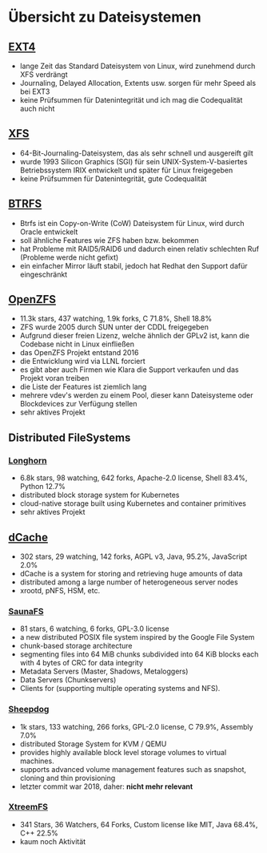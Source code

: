 # Übersicht zu Dateisystemen

## [EXT4](https://git.kernel.org/pub/scm/fs/ext2/e2fsprogs.git/)
- lange Zeit das Standard Dateisystem von Linux, wird zunehmend durch XFS verdrängt
- Journaling, Delayed Allocation, Extents usw. sorgen für mehr Speed als bei EXT3
- keine Prüfsummen für Datenintegrität und ich mag die Codequalität auch nicht

## [XFS](https://git.kernel.org/pub/scm/fs/xfs/xfs-documentation.git/)
- 64-Bit-Journaling-Dateisystem, das als sehr schnell und ausgereift gilt
- wurde 1993 Silicon Graphics (SGI) für sein UNIX-System-V-basiertes Betriebssystem IRIX entwickelt und später für Linux freigegeben
- keine Prüfsummen für Datenintegrität, gute Codequalität

## [BTRFS](https://github.com/btrfs)
- Btrfs ist ein Copy-on-Write (CoW) Dateisystem für Linux, wird durch Oracle entwickelt
- soll ähnliche Features wie ZFS haben bzw. bekommen
- hat Probleme mit RAID5/RAID6 und dadurch einen relativ schlechten Ruf (Probleme werde nicht gefixt)
- ein einfacher Mirror läuft stabil, jedoch hat Redhat den Support dafür eingeschränkt

## [OpenZFS](https://github.com/openzfs/zfs)
- 11.3k stars, 437 watching, 1.9k forks, C 71.8%, Shell 18.8%
- ZFS wurde 2005 durch SUN unter der CDDL freigegeben
- Aufgrund dieser freien Lizenz, welche ähnlich der GPLv2 ist, kann die Codebase nicht in Linux einfließen
- das OpenZFS Projekt entstand 2016
- die Entwicklung wird via LLNL forciert
- es gibt aber auch Firmen wie Klara die Support verkaufen und das Projekt voran treiben
- die Liste der Features ist ziemlich lang
- mehrere vdev's werden zu einem Pool, dieser kann Dateisysteme oder Blockdevices zur Verfügung stellen
- sehr aktives Projekt

## Distributed FileSystems

### [Longhorn](https://github.com/longhorn/longhorn)
- 6.8k stars, 98 watching, 642 forks, Apache-2.0 license, Shell 83.4%, Python 12.7%
- distributed block storage system for Kubernetes
- cloud-native storage built using Kubernetes and container primitives
- sehr aktives Projekt

## [dCache](https://github.com/dCache/dcache)
- 302 stars, 29 watching, 142 forks, AGPL v3, Java, 95.2%, JavaScript 2.0%
- dCache is a system for storing and retrieving huge amounts of data
- distributed among a large number of heterogeneous server nodes
- xrootd, pNFS, HSM, etc.

### [SaunaFS](https://github.com/leil-io/saunafs)
- 81 stars, 6 watching, 6 forks, GPL-3.0 license
- a new distributed POSIX file system inspired by the Google File System
- chunk-based storage architecture
- segmenting files into 64 MiB chunks subdivided into 64 KiB blocks each with 4 bytes of CRC for data integrity
- Metadata Servers (Master, Shadows, Metaloggers)
- Data Servers (Chunkservers)
- Clients for (supporting multiple operating systems and NFS).

### [Sheepdog](https://github.com/sheepdog/sheepdog)
- 1k stars, 133 watching, 266 forks, GPL-2.0 license, C 79.9%, Assembly 7.0%
- distributed Storage System for KVM / QEMU
- provides highly available block level storage volumes to virtual machines.
- supports advanced volume management features such as snapshot, cloning and thin provisioning
- letzter commit war 2018, daher: **nicht mehr relevant**

### [XtreemFS](https://github.com/xtreemfs/xtreemfs)
- 341 Stars, 36 Watchers, 64 Forks, Custom license like MIT, Java 68.4%, C++ 22.5%
- kaum noch Aktivität
